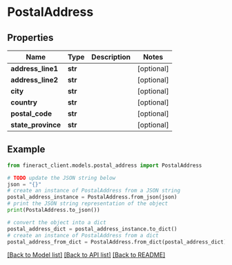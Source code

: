 # PostalAddress


## Properties

Name | Type | Description | Notes
------------ | ------------- | ------------- | -------------
**address_line1** | **str** |  | [optional] 
**address_line2** | **str** |  | [optional] 
**city** | **str** |  | [optional] 
**country** | **str** |  | [optional] 
**postal_code** | **str** |  | [optional] 
**state_province** | **str** |  | [optional] 

## Example

```python
from fineract_client.models.postal_address import PostalAddress

# TODO update the JSON string below
json = "{}"
# create an instance of PostalAddress from a JSON string
postal_address_instance = PostalAddress.from_json(json)
# print the JSON string representation of the object
print(PostalAddress.to_json())

# convert the object into a dict
postal_address_dict = postal_address_instance.to_dict()
# create an instance of PostalAddress from a dict
postal_address_from_dict = PostalAddress.from_dict(postal_address_dict)
```
[[Back to Model list]](../README.md#documentation-for-models) [[Back to API list]](../README.md#documentation-for-api-endpoints) [[Back to README]](../README.md)


